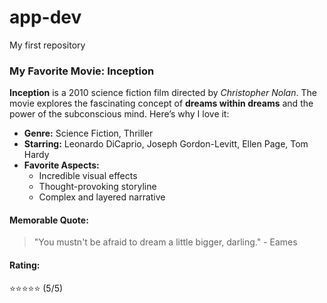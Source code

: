 # app-dev
My first repository

### My Favorite Movie: Inception

**Inception** is a 2010 science fiction film directed by *Christopher Nolan*. The movie explores the fascinating concept of **dreams within dreams** and the power of the subconscious mind. Here’s why I love it:

- **Genre:** Science Fiction, Thriller
- **Starring:** Leonardo DiCaprio, Joseph Gordon-Levitt, Ellen Page, Tom Hardy
- **Favorite Aspects:**
  - Incredible visual effects
  - Thought-provoking storyline
  - Complex and layered narrative

#### Memorable Quote:
> "You mustn't be afraid to dream a little bigger, darling." - Eames

#### Rating:
⭐️⭐️⭐️⭐️⭐️ (5/5)
